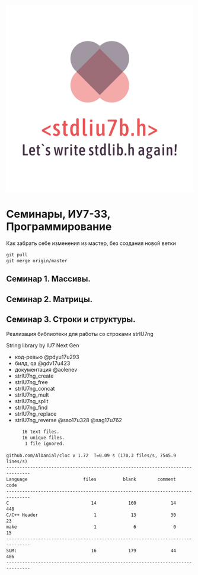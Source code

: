 ![logo](logo_transparent.png)
# Семинары, ИУ7-33, Программирование 

Как забрать себе изменения из  мастер, без создания новой ветки
```
git pull
git merge origin/master
```

## Семинар 1. Массивы.
## Семинар 2. Матрицы.
## Семинар 3. Строки и структуры.

Реализация библиотеки для работы со строками strIU7ng 

String library by IU7 Next Gen
* код-ревью @pdyu17u293
* билд, qa @gdv17u423
* документация @aolenev
* strIU7ng_create 
* strIU7ng_free
* strIU7ng_concat
* strIU7ng_mult
* strIU7ng_split  
* strIU7ng_find
* strIU7ng_replace
* strIU7ng_reverse @sao17u328 @sag17u762

```
      16 text files.
      16 unique files.
       1 file ignored.

github.com/AlDanial/cloc v 1.72  T=0.09 s (170.3 files/s, 7545.9 lines/s)
-------------------------------------------------------------------------------
Language                     files          blank        comment           code
-------------------------------------------------------------------------------
C                               14            160             14            448
C/C++ Header                     1             13             30             23
make                             1              6              0             15
-------------------------------------------------------------------------------
SUM:                            16            179             44            486
-------------------------------------------------------------------------------
```

